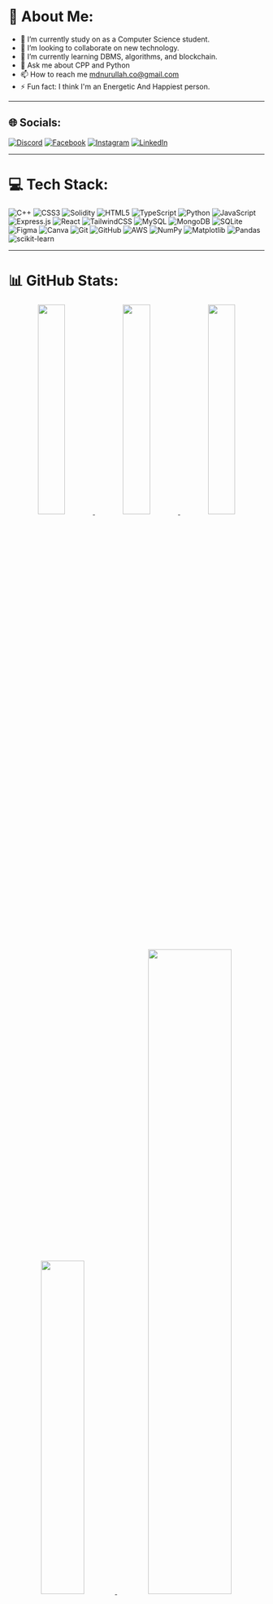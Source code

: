 # 💫 About Me:
- 🔭 I’m currently study on as a Computer Science student.<br>
- 👯 I’m looking to collaborate on new technology.<br>
- 🌱 I’m currently learning DBMS, algorithms, and blockchain.<br>
- 💬 Ask me about CPP and Python<br>
- 📫 How to reach me mdnurullah.co@gmail.com<br>
- ⚡ Fun fact: I think I'm an Energetic And Happiest person.<br>

---

## 🌐 Socials:
[![Discord](https://img.shields.io/badge/Discord-%237289DA.svg?logo=discord&logoColor=white)](https://discord.gg/8614) [![Facebook](https://img.shields.io/badge/Facebook-%231877F2.svg?logo=Facebook&logoColor=white)](https://www.facebook.com/mohammad.nurullah.315) [![Instagram](https://img.shields.io/badge/Instagram-%23E4405F.svg?logo=Instagram&logoColor=white)](https://www.instagram.com/im_snoah/) [![LinkedIn](https://img.shields.io/badge/LinkedIn-%230077B5.svg?logo=linkedin&logoColor=white)](https://www.linkedin.com/in/md-nurullah-1481b7253) 

---

# 💻 Tech Stack:
![C++](https://img.shields.io/badge/c++-%2300599C.svg?style=for-the-badge&logo=c%2B%2B&logoColor=white) ![CSS3](https://img.shields.io/badge/css3-%231572B6.svg?style=for-the-badge&logo=css3&logoColor=white) ![Solidity](https://img.shields.io/badge/Solidity-%23363636.svg?style=for-the-badge&logo=solidity&logoColor=white) ![HTML5](https://img.shields.io/badge/html5-%23E34F26.svg?style=for-the-badge&logo=html5&logoColor=white) ![TypeScript](https://img.shields.io/badge/typescript-%23007ACC.svg?style=for-the-badge&logo=typescript&logoColor=white) ![Python](https://img.shields.io/badge/python-3670A0?style=for-the-badge&logo=python&logoColor=ffdd54) ![JavaScript](https://img.shields.io/badge/javascript-%23323330.svg?style=for-the-badge&logo=javascript&logoColor=%23F7DF1E) ![Express.js](https://img.shields.io/badge/express.js-%23404d59.svg?style=for-the-badge&logo=express&logoColor=%2361DAFB) ![React](https://img.shields.io/badge/react-%2320232a.svg?style=for-the-badge&logo=react&logoColor=%2361DAFB) ![TailwindCSS](https://img.shields.io/badge/tailwindcss-%2338B2AC.svg?style=for-the-badge&logo=tailwind-css&logoColor=white) ![MySQL](https://img.shields.io/badge/mysql-4479A1.svg?style=for-the-badge&logo=mysql&logoColor=white) ![MongoDB](https://img.shields.io/badge/MongoDB-%234ea94b.svg?style=for-the-badge&logo=mongodb&logoColor=white) ![SQLite](https://img.shields.io/badge/sqlite-%2307405e.svg?style=for-the-badge&logo=sqlite&logoColor=white) ![Figma](https://img.shields.io/badge/figma-%23F24E1E.svg?style=for-the-badge&logo=figma&logoColor=white) ![Canva](https://img.shields.io/badge/Canva-%2300C4CC.svg?style=for-the-badge&logo=Canva&logoColor=white) ![Git](https://img.shields.io/badge/git-%23F05033.svg?style=for-the-badge&logo=git&logoColor=white) ![GitHub](https://img.shields.io/badge/github-%23121011.svg?style=for-the-badge&logo=github&logoColor=white) ![AWS](https://img.shields.io/badge/AWS-%23FF9900.svg?style=for-the-badge&logo=amazon-aws&logoColor=white) ![NumPy](https://img.shields.io/badge/numpy-%23013243.svg?style=for-the-badge&logo=numpy&logoColor=white) ![Matplotlib](https://img.shields.io/badge/Matplotlib-%23ffffff.svg?style=for-the-badge&logo=Matplotlib&logoColor=black) ![Pandas](https://img.shields.io/badge/pandas-%23150458.svg?style=for-the-badge&logo=pandas&logoColor=white) ![scikit-learn](https://img.shields.io/badge/scikit--learn-%23F7931E.svg?style=for-the-badge&logo=scikit-learn&logoColor=white)

---

# 📊 GitHub Stats:
<div align="center" >
    <a  href="https://github.com/SheikhNoor">
    <img src="http://github-profile-summary-cards.vercel.app/api/cards/stats?username=SheikhNoor&theme=dark" width="32.5%">
    <img src="http://github-profile-summary-cards.vercel.app/api/cards/repos-per-language?username=SheikhNoor&theme=dark" width="32.5%">
    <img src="http://github-profile-summary-cards.vercel.app/api/cards/most-commit-language?username=SheikhNoor&theme=dark" width="32.5%">
    <img src="https://github-readme-stats.vercel.app/api/top-langs/?username=SheikhNoor&theme=dark&hide_border=false&include_all_commits=false&count_private=false&layout=compact" width = "41%">
    <img src="https://github-readme-streak-stats.herokuapp.com/?user=SheikhNoor&theme=dark&hide_border=false" width = "57%">
    <img src="https://github-profile-summary-cards.vercel.app/api/cards/profile-details?username=SheikhNoor&theme=dark&" width="66%" >
    <img src="https://github-profile-summary-cards.vercel.app/api/cards/productive-time?username=SheikhNoor&theme=dark" width="32%">
    </a>

</div>


---

## 🏆 GitHub Trophies
![](https://github-profile-trophy.vercel.app/?username=SheikhNoor&theme=radical&no-frame=false&no-bg=true&margin-w=4)

---

### ✍️ Random Dev Quote
![](https://quotes-github-readme.vercel.app/api?type=horizontal&theme=radical)

---

### 🔝 Top Contributed Repo
![](https://github-contributor-stats.vercel.app/api?username=SheikhNoor&limit=5&theme=dark&combine_all_yearly_contributions=true)

---

[![Md Nurullah's github activity graph](https://github-readme-activity-graph.vercel.app/graph?username=sheikhnoor&theme=dracula)](https://github.com/sheikhnoor/github-readme-activity-graph)


---

[![](https://visitcount.itsvg.in/api?id=SheikhNoor&icon=0&color=0)](https://visitcount.itsvg.in)
